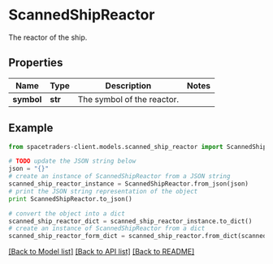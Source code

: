 # ScannedShipReactor

The reactor of the ship.

## Properties

Name | Type | Description | Notes
------------ | ------------- | ------------- | -------------
**symbol** | **str** | The symbol of the reactor. | 

## Example

```python
from spacetraders-client.models.scanned_ship_reactor import ScannedShipReactor

# TODO update the JSON string below
json = "{}"
# create an instance of ScannedShipReactor from a JSON string
scanned_ship_reactor_instance = ScannedShipReactor.from_json(json)
# print the JSON string representation of the object
print ScannedShipReactor.to_json()

# convert the object into a dict
scanned_ship_reactor_dict = scanned_ship_reactor_instance.to_dict()
# create an instance of ScannedShipReactor from a dict
scanned_ship_reactor_form_dict = scanned_ship_reactor.from_dict(scanned_ship_reactor_dict)
```
[[Back to Model list]](../README.md#documentation-for-models) [[Back to API list]](../README.md#documentation-for-api-endpoints) [[Back to README]](../README.md)


